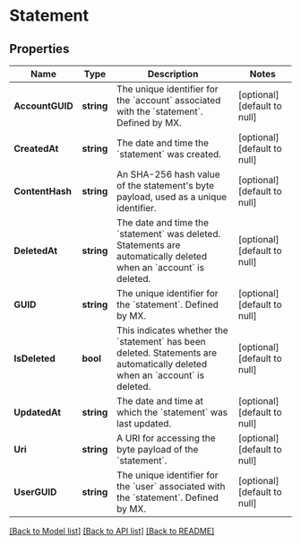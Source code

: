 # Statement

## Properties
Name | Type | Description | Notes
------------ | ------------- | ------------- | -------------
**AccountGUID** | **string** | The unique identifier for the &#x60;account&#x60; associated with the &#x60;statement&#x60;. Defined by MX. | [optional] [default to null]
**CreatedAt** | **string** | The date and time the &#x60;statement&#x60; was created. | [optional] [default to null]
**ContentHash** | **string** | An SHA-256 hash value of the statement&#39;s byte payload, used as a unique identifier. | [optional] [default to null]
**DeletedAt** | **string** | The date and time the &#x60;statement&#x60; was deleted. Statements are automatically deleted when an &#x60;account&#x60; is deleted. | [optional] [default to null]
**GUID** | **string** | The unique identifier for the &#x60;statement&#x60;. Defined by MX. | [optional] [default to null]
**IsDeleted** | **bool** | This indicates whether the &#x60;statement&#x60; has been deleted. Statements are automatically deleted when an &#x60;account&#x60; is deleted. | [optional] [default to null]
**UpdatedAt** | **string** | The date and time at which the &#x60;statement&#x60; was last updated. | [optional] [default to null]
**Uri** | **string** | A URI for accessing the byte payload of the &#x60;statement&#x60;. | [optional] [default to null]
**UserGUID** | **string** | The unique identifier for the &#x60;user&#x60; associated with the &#x60;statement&#x60;.  Defined by MX. | [optional] [default to null]

[[Back to Model list]](../README.md#documentation-for-models) [[Back to API list]](../README.md#documentation-for-api-endpoints) [[Back to README]](../README.md)



